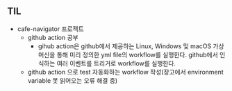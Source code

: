 ## TIL
- cafe-navigator 프로젝트
	- github action 공부
		- gihub action은 github에서 제공하는 Linux, Windows 및 macOS 가상 머신을 통해 미리 정의한 yml file의 workflow를 실행한다. github에서 인식하는 여러 이벤트를 트리거로 workflow를 실행한다. 
	- github action 으로 test 자동화하는 workflow 작성(장고에서 environment variable 못 읽어오는 오류 해결 중)
